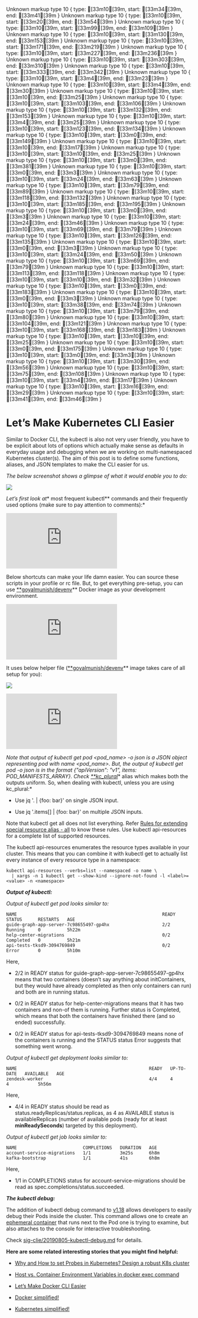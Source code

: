 Unknown markup type 10 { type: [33m10[39m, start: [33m34[39m, end: [33m41[39m }
Unknown markup type 10 { type: [33m10[39m, start: [33m20[39m, end: [33m54[39m }
Unknown markup type 10 { type: [33m10[39m, start: [33m99[39m, end: [33m109[39m }
Unknown markup type 10 { type: [33m10[39m, start: [33m130[39m, end: [33m153[39m }
Unknown markup type 10 { type: [33m10[39m, start: [33m171[39m, end: [33m219[39m }
Unknown markup type 10 { type: [33m10[39m, start: [33m227[39m, end: [33m236[39m }
Unknown markup type 10 { type: [33m10[39m, start: [33m303[39m, end: [33m310[39m }
Unknown markup type 10 { type: [33m10[39m, start: [33m333[39m, end: [33m342[39m }
Unknown markup type 10 { type: [33m10[39m, start: [33m4[39m, end: [33m23[39m }
Unknown markup type 10 { type: [33m10[39m, start: [33m4[39m, end: [33m30[39m }
Unknown markup type 10 { type: [33m10[39m, start: [33m10[39m, end: [33m25[39m }
Unknown markup type 10 { type: [33m10[39m, start: [33m103[39m, end: [33m106[39m }
Unknown markup type 10 { type: [33m10[39m, start: [33m132[39m, end: [33m153[39m }
Unknown markup type 10 { type: [33m10[39m, start: [33m4[39m, end: [33m25[39m }
Unknown markup type 10 { type: [33m10[39m, start: [33m123[39m, end: [33m134[39m }
Unknown markup type 10 { type: [33m10[39m, start: [33m0[39m, end: [33m149[39m }
Unknown markup type 10 { type: [33m10[39m, start: [33m10[39m, end: [33m17[39m }
Unknown markup type 10 { type: [33m10[39m, start: [33m10[39m, end: [33m25[39m }
Unknown markup type 10 { type: [33m10[39m, start: [33m0[39m, end: [33m381[39m }
Unknown markup type 10 { type: [33m10[39m, start: [33m0[39m, end: [33m3[39m }
Unknown markup type 10 { type: [33m10[39m, start: [33m24[39m, end: [33m63[39m }
Unknown markup type 10 { type: [33m10[39m, start: [33m79[39m, end: [33m89[39m }
Unknown markup type 10 { type: [33m10[39m, start: [33m118[39m, end: [33m132[39m }
Unknown markup type 10 { type: [33m10[39m, start: [33m185[39m, end: [33m195[39m }
Unknown markup type 10 { type: [33m10[39m, start: [33m0[39m, end: [33m3[39m }
Unknown markup type 10 { type: [33m10[39m, start: [33m24[39m, end: [33m46[39m }
Unknown markup type 10 { type: [33m10[39m, start: [33m69[39m, end: [33m79[39m }
Unknown markup type 10 { type: [33m10[39m, start: [33m126[39m, end: [33m135[39m }
Unknown markup type 10 { type: [33m10[39m, start: [33m0[39m, end: [33m3[39m }
Unknown markup type 10 { type: [33m10[39m, start: [33m24[39m, end: [33m50[39m }
Unknown markup type 10 { type: [33m10[39m, start: [33m69[39m, end: [33m79[39m }
Unknown markup type 10 { type: [33m10[39m, start: [33m113[39m, end: [33m118[39m }
Unknown markup type 10 { type: [33m10[39m, start: [33m10[39m, end: [33m32[39m }
Unknown markup type 10 { type: [33m10[39m, start: [33m0[39m, end: [33m183[39m }
Unknown markup type 10 { type: [33m10[39m, start: [33m0[39m, end: [33m3[39m }
Unknown markup type 10 { type: [33m10[39m, start: [33m38[39m, end: [33m74[39m }
Unknown markup type 10 { type: [33m10[39m, start: [33m79[39m, end: [33m80[39m }
Unknown markup type 10 { type: [33m10[39m, start: [33m104[39m, end: [33m121[39m }
Unknown markup type 10 { type: [33m10[39m, start: [33m168[39m, end: [33m183[39m }
Unknown markup type 10 { type: [33m10[39m, start: [33m10[39m, end: [33m25[39m }
Unknown markup type 10 { type: [33m10[39m, start: [33m0[39m, end: [33m175[39m }
Unknown markup type 10 { type: [33m10[39m, start: [33m0[39m, end: [33m3[39m }
Unknown markup type 10 { type: [33m10[39m, start: [33m30[39m, end: [33m56[39m }
Unknown markup type 10 { type: [33m10[39m, start: [33m75[39m, end: [33m108[39m }
Unknown markup type 10 { type: [33m10[39m, start: [33m4[39m, end: [33m17[39m }
Unknown markup type 10 { type: [33m10[39m, start: [33m16[39m, end: [33m29[39m }
Unknown markup type 10 { type: [33m10[39m, start: [33m41[39m, end: [33m46[39m }

# Let’s Make Kubernetes CLI Easier

Similar to Docker CLI, the kubectl is also not very user friendly, you have to be explicit about lots of options which actually make sense as defaults in everyday usage and debugging when we are working on multi-namespaced Kubernetes cluster(s). The aim of this post is to define some functions, aliases, and JSON templates to make the CLI easier for us.

*The below screenshot shows a glimpse of what it would enable you to do:*

![](https://cdn-images-1.medium.com/max/6648/1*l4F2d91P4-Ex0QfhKtI1GA.png)

*Let’s first look at** most frequent kubectl** commands and their frequently used options (make sure to pay attention to comments):*

<iframe src="https://medium.com/media/e09f06c10df7ce0d51f50fc7ecd07567" frameborder=0></iframe>

Below shortcuts can make your life damn easier. You can source these scripts in your profile or rc file. But, to get everything pre-setup, you can use [**goyalmunish/devenv](https://hub.docker.com/r/goyalmunish/devenv)** Docker image as your development environment.

<iframe src="https://medium.com/media/fce310d33258c045c109f70126e83ec9" frameborder=0></iframe>

It uses below helper file ([**goyalmunish/devenv](https://hub.docker.com/r/goyalmunish/devenv)** image takes care of all setup for you):

![](https://cdn-images-1.medium.com/max/3520/1*WMRcWOtT5U2dS2XDlphslw.png)

<iframe src="https://medium.com/media/d11c63e1556e61433131867d80384819" frameborder=0></iframe>

*Note that output of kubectl get pod <pod_name> -o json is a JSON object representing pod with name <pod_name>. But, the output of kubectl get pod -o json is in the format {"apiVersion": "v1", items: POD_MANIFESTS_ARRAY}. Check [**kc_plural](http://0.0.0.0:8000/conf/mgoyal_bashrc_zshrc_common)** alias which makes both the outputs uniform. So, when dealing with kubectl, unless you are using kc_plural:*

* Use jq '. | {foo: bar}' on single JSON input.

* Use jq '.items[] | {foo: bar}' on multiple JSON inputs.

Note that kubectl get all does not list everything. Refer [Rules for extending special resource alias - all](https://github.com/kubernetes/community/blob/master/contributors/devel/sig-cli/kubectl-conventions.md#rules-for-extending-special-resource-alias---all) to know these rules. Use kubectl api-resources for a complete list of supported resources.

The kubectl api-resources enumerates the resource types available in your cluster. This means that you can combine it with kubectl get to actually list every instance of every resource type in a namespace:

    kubectl api-resources --verbs=list --namespaced -o name \
      | xargs -n 1 kubectl get --show-kind --ignore-not-found -l <label>=<value> -n <namespace>

***Output of kubectl:***

*Output of kubectl get pod looks similar to:*

    NAME                                                       READY   STATUS      RESTARTS   AGE
    guide-graph-app-server-7c98655497-gp4hx                    2/2     Running     0          5h22m
    help-center-migrations                                     0/2     Completed   0          5h21m
    api-tests-tksd9-3094769849                                 0/2     Error       0          5h10m

Here,

* 2/2 in READY status for guide-graph-app-server-7c98655497-gp4hx means that two containers (doesn’t say anything about initContainers, but they would have already completed as then only containers can run) and both are in running status.

* 0/2 in READY status for help-center-migrations means that it has two containers and non-of them is running. Further status is Completed, which means that both the containers have finished there (and so ended) successfully.

* 0/2 in READY status for api-tests-tksd9-3094769849 means none of the containers is running and the STATUS status Error suggests that something went wrong.

*Output of kubectl get deployment looks similar to:*

    NAME                                                  READY   UP-TO-DATE   AVAILABLE   AGE
    zendesk-worker                                        4/4     4            4           5h56m

Here,

* 4/4 in READY status should be read as status.readyReplicas/status.replicas, as 4 as AVAILABLE status is availableReplicas (number of available pods (ready for at least **minReadySeconds**) targeted by this deployment).

*Output of kubectl get job looks similar to:*

    NAME                         COMPLETIONS   DURATION   AGE
    account-service-migrations   1/1           3m25s      6h8m
    kafka-bootstrap              1/1           41s        6h8m

Here,

* 1/1 in COMPLETIONS status for account-service-migrations should be read as spec.completions/status.succeeded.

***The kubectl debug:***

The addition of kubectl debug command to [v1.18](https://kubernetes.io/docs/setup/release/notes/#v1-18-0) allows developers to easily debug their Pods inside the cluster. This command allows one to create an [ephemeral container](https://kubernetes.io/docs/concepts/workloads/pods/ephemeral-containers/) that runs next to the Pod one is trying to examine, but also attaches to the console for interactive troubleshooting.

Check [sig-clie/20190805-kubectl-debug.md](https://github.com/kubernetes/enhancements/blob/master/keps/sig-cli/20190805-kubectl-debug.md) for details.

**Here are some related interesting stories that you might find helpful:**

* [Why and How to set Probes in Kubernetes? Design a robust K8s cluster](https://medium.com/@goyalmunish/why-and-how-to-set-probes-in-kubernetes-d7da39e94e64)

* [Host vs. Container Environment Variables in docker exec command](https://medium.com/@goyalmunish/passing-host-vs-container-environment-variables-to-docker-exec-5c1b18e6de8e)

* [Let’s Make Docker CLI Easier](https://medium.com/@goyalmunish/lets-make-docker-cli-easier-75009d00830e)

* [Docker simplified!](https://medium.com/@goyalmunish/docker-simplified-ad1f8a7350bf)

* [Kubernetes simplified!](https://medium.com/@goyalmunish/kubernetes-simplified-300fef5fb0e6)
